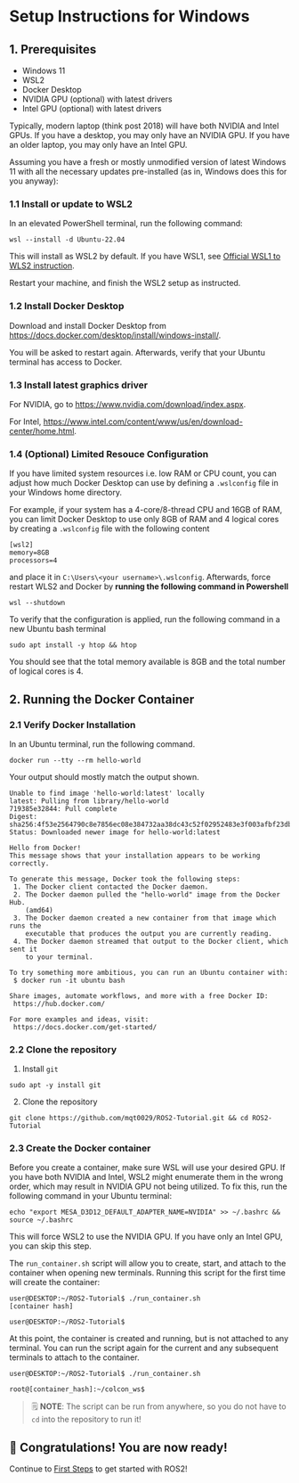 # Setup Instructions for Windows

## 1. Prerequisites

- Windows 11
- WSL2
- Docker Desktop
- NVIDIA GPU (optional) with latest drivers
- Intel GPU (optional) with latest drivers

Typically, modern laptop (think post 2018) will have both NVIDIA and Intel GPUs. If you have a
desktop, you may only have an NVIDIA GPU. If you have an older laptop, you may only have an Intel
GPU.

Assuming you have a fresh or mostly unmodified version of latest Windows 11 with all the necessary
updates pre-installed (as in, Windows does this for you anyway):

### 1.1 Install or update to WSL2

In an elevated PowerShell terminal, run the following command:

```
wsl --install -d Ubuntu-22.04
```

This will install as WSL2 by default. If you have WSL1, see [Official WSL1 to WLS2
instruction](https://learn.microsoft.com/en-us/windows/wsl/install#upgrade-version-from-wsl-1-to-wsl-2).

Restart your machine, and finish the WSL2 setup as instructed.

### 1.2 Install Docker Desktop

Download and install Docker Desktop from https://docs.docker.com/desktop/install/windows-install/.

You will be asked to restart again. Afterwards, verify that your Ubuntu terminal has access to
Docker.

### 1.3 Install latest graphics driver

For NVIDIA, go to https://www.nvidia.com/download/index.aspx.

For Intel, https://www.intel.com/content/www/us/en/download-center/home.html.

### 1.4 (Optional) Limited Resouce Configuration

If you have limited system resources i.e. low RAM or CPU count, you can adjust how much Docker
Desktop can use by defining a `.wslconfig` file in your Windows home directory.

For example, if your system has a 4-core/8-thread CPU and 16GB of RAM, you can limit Docker Desktop
to use only 8GB of RAM and 4 logical cores by creating a `.wslconfig` file with the following content

```
[wsl2]
memory=8GB
processors=4
```

and place it in `C:\Users\<your username>\.wslconfig`. Afterwards, force restart WLS2 and Docker by
**running the following command in Powershell**

```
wsl --shutdown
```

To verify that the configuration is applied, run the following command in a new Ubuntu bash terminal

```
sudo apt install -y htop && htop
```

You should see that the total memory available is 8GB and the total number of logical cores is 4.

## 2. Running the Docker Container

### 2.1 Verify Docker Installation

In an Ubuntu terminal, run the following command.

```
docker run --tty --rm hello-world
```
Your output should mostly match the output shown.

```
Unable to find image 'hello-world:latest' locally
latest: Pulling from library/hello-world
719385e32844: Pull complete
Digest: sha256:4f53e2564790c8e7856ec08e384732aa38dc43c52f02952483e3f003afbf23db
Status: Downloaded newer image for hello-world:latest

Hello from Docker!
This message shows that your installation appears to be working correctly.

To generate this message, Docker took the following steps:
 1. The Docker client contacted the Docker daemon.
 2. The Docker daemon pulled the "hello-world" image from the Docker Hub.
    (amd64)
 3. The Docker daemon created a new container from that image which runs the
    executable that produces the output you are currently reading.
 4. The Docker daemon streamed that output to the Docker client, which sent it
    to your terminal.

To try something more ambitious, you can run an Ubuntu container with:
 $ docker run -it ubuntu bash

Share images, automate workflows, and more with a free Docker ID:
 https://hub.docker.com/

For more examples and ideas, visit:
 https://docs.docker.com/get-started/
```

### 2.2 Clone the repository

1. Install `git`

```
sudo apt -y install git
```

2. Clone the repository

```
git clone https://github.com/mqt0029/ROS2-Tutorial.git && cd ROS2-Tutorial
```
### 2.3 Create the Docker container

Before you create a container, make sure WSL will use your desired GPU. If you have both NVIDIA and
Intel, WSL2 might enumerate them in the wrong order, which may result in NVIDIA GPU not being
utilized. To fix this, run the following command in your Ubuntu terminal:

```
echo "export MESA_D3D12_DEFAULT_ADAPTER_NAME=NVIDIA" >> ~/.bashrc && source ~/.bashrc
```

This will force WSL2 to use the NVIDIA GPU. If you have only an Intel GPU, you can skip this step.

The `run_container.sh` script will allow you to create, start, and attach to the container when
opening new terminals. Running this script for the first time will create the container:

```console
user@DESKTOP:~/ROS2-Tutorial$ ./run_container.sh
[container hash]

user@DESKTOP:~/ROS2-Tutorial$
```

At this point, the container is created and running, but is not attached to any terminal. You can
run the script again for the current and any subsequent terminals to attach to the container.

```console
user@DESKTOP:~/ROS2-Tutorial$ ./run_container.sh

root@[container_hash]:~/colcon_ws$
```

> 🗒️ **NOTE**: The script can be run from anywhere, so you do not have to `cd` into the repository
> to run it!

## :tada: Congratulations! You are now ready!

Continue to [First Steps](./first_steps.md) to get started with ROS2!
